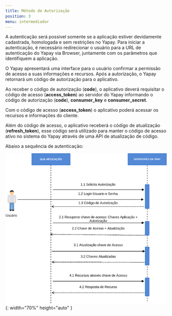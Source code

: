 ```yaml
---
title: Método de Autorização
position: 3
menu: intermediador
---
```


A autenticação será possível somente se a aplicação estiver devidamente cadastrada, homologada e sem restrições no Yapay. Para iniciar a autenticação, é necessário redirecionar o usuário para a URL de autenticação do Yapay via Browser, juntamente com os parâmetros que identifiquem a aplicação.

O Yapay apresentará uma interface para o usuário confirmar a permissão de acesso a suas informações e recursos. Após a autorização, o Yapay retornará um código de autorização para o aplicativo.

Ao receber o código de autorização (**code**), o aplicativo deverá requisitar o código de acesso (**access_token**) ao servidor do Yapay informando o código de autorização (**code**), **consumer_key** e **consumer_secret**.

Com o código de acesso (**access_token**) o aplicativo poderá acessar os recursos e informações do cliente.

Além do código de acesso, o aplicativo receberá o código de atualização (**refresh_token**), esse código será utilizado para manter o código de acesso ativo no sistema do Yapay através de uma API de atualização de código.
	
Abaixo a sequência de autenticação:

![Fluxo da Autenticação](/images/intermediador/conteudo/uml.png "Fluxo da Autenticação"){: width="70%" height="auto" }
